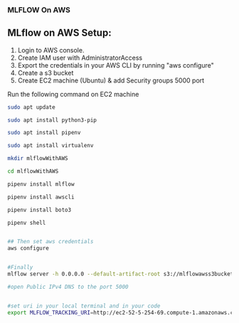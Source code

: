 ### MLFLOW On AWS

## MLflow on AWS Setup:

1. Login to AWS console.
2. Create IAM user with AdministratorAccess
3. Export the credentials in your AWS CLI by running "aws configure"
4. Create a s3 bucket
5. Create EC2 machine (Ubuntu) & add Security groups 5000 port

Run the following command on EC2 machine
```bash
sudo apt update

sudo apt install python3-pip

sudo apt install pipenv

sudo apt install virtualenv

mkdir mlflowWithAWS

cd mlflowWithAWS

pipenv install mlflow

pipenv install awscli

pipenv install boto3

pipenv shell


## Then set aws credentials
aws configure


#Finally 
mlflow server -h 0.0.0.0 --default-artifact-root s3://mlflowawss3bucket

#open Public IPv4 DNS to the port 5000


#set uri in your local terminal and in your code 
export MLFLOW_TRACKING_URI=http://ec2-52-5-254-69.compute-1.amazonaws.com:5000/